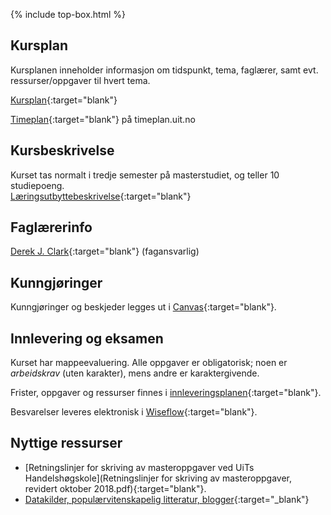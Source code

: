 {% include top-box.html %} <!-- Kode for å inkludere boksen på toppen av siden. Se _config.yml for å gjøre endringer. -->

## Kursplan  

Kursplanen inneholder informasjon om tidspunkt, tema, faglærer, samt evt. ressurser/oppgaver til hvert tema.  

[Kursplan](kursplan.md){:target="blank"}
 


[Timeplan](http://timeplan.uit.no/emne_timeplan.php?sem=21h&module[]=SOK-3073-1#week-26){:target="blank"} på timeplan.uit.no


## Kursbeskrivelse 

Kurset tas normalt i tredje semester på masterstudiet, og teller 10 studiepoeng.  
[Læringsutbyttebeskrivelse](https://uit.no/utdanning/emner/emne?p_document_id=722319){:target="blank"}

## Faglærerinfo  

[Derek J. Clark](https://uit.no/ansatte/derek.clark){:target="blank"} (fagansvarlig)
  


## Kunngjøringer  

Kunngjøringer og beskjeder legges ut i [Canvas](https://uit.instructure.com/courses/22631){:target="blank"}.


## Innlevering og eksamen  

Kurset har mappeevaluering. Alle oppgaver er obligatorisk; noen er _arbeidskrav_ (uten karakter), mens andre er karaktergivende.  

Frister, oppgaver og ressurser finnes i [innleveringsplanen](innleveringsplan.md){:target="blank"}.    

Besvarelser leveres elektronisk i [Wiseflow](https://europe.wiseflow.net/login/license/6){:target="blank"}.  




## Nyttige ressurser  

- [Retningslinjer for skriving av masteroppgaver ved UiTs Handelshøgskole](Retningslinjer for skriving av masteroppgaver, revidert oktober 2018.pdf){:target="blank"}.  
- [Datakilder, populærvitenskapelig litteratur, blogger](nyttige_ressurser.md){:target="_blank"}



